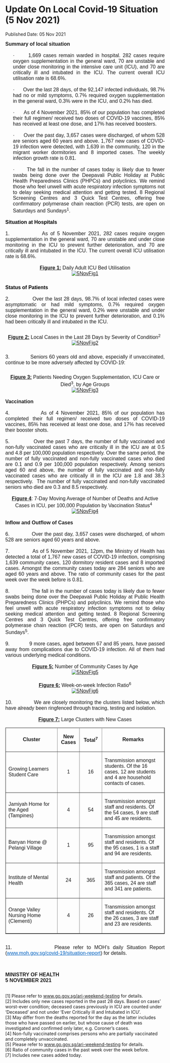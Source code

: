 <html>
    <meta http-equiv="Content-Type" content="text/html; charset=utf-8"/>
    <meta charset="utf-8"/>
    <title>Update On Local Covid-19 Situation (5 Nov 2021)</title>
    <body><h1>Update On Local Covid-19 Situation (5 Nov 2021)</h1>
    <p>Published Date: 05 Nov 2021</p> <p style="margin: 0cm; font-size: 10pt; font-family: Arial, sans-serif; text-align: justify;"><span style="font-family: Arial; font-size: 16px;"><strong>Summary of local situation</strong></span></p><p style="margin: 0cm; font-size: 10pt; font-family: Arial, sans-serif; text-align: justify;"><span style="font-size: 16px;"><span style="font-family: Arial;"><strong>&nbsp;</strong></span></span></p><p style="margin: 0cm 0cm 0cm 18pt; font-size: 10pt; font-family: Arial, sans-serif; text-align: justify;"><span style="font-size: 16px;"><span style="font-family: Arial;">·<span style="font-stretch: normal;">&nbsp;&nbsp;&nbsp;&nbsp;&nbsp; </span>1,669 cases remain warded in hospital. 282 cases require oxygen supplementation in the general ward, 70 are unstable and under close monitoring in the intensive care unit (ICU), and 70 are critically ill and intubated in the ICU. The current overall ICU utilisation rate is 68.6%.</span></span></p><p style="margin: 0cm 0cm 0cm 18pt; font-size: 10pt; font-family: Arial, sans-serif; text-align: justify;"><span style="font-size: 16px;"><span style="font-family: Arial;">&nbsp;</span></span></p><p style="margin: 0cm 0cm 0cm 18pt; font-size: 10pt; font-family: Arial, sans-serif; text-align: justify;"><span style="font-size: 16px;"><span style="font-family: Arial;">·<span style="font-stretch: normal;">&nbsp;&nbsp;&nbsp;&nbsp;&nbsp; </span>Over the last 28 days, of the 92,147 infected individuals, 98.7% had no or mild symptoms, 0.7% required oxygen supplementation in the general ward, 0.3% were in the ICU, and 0.2% has died.</span></span></p><p style="margin: 0cm 0cm 0cm 36pt; font-size: 11pt; font-family: Calibri, sans-serif;"><span style="font-size: 16px;"><span style="font-family: Arial;">&nbsp;</span></span></p><p style="margin: 0cm 0cm 0cm 18pt; font-size: 11pt; font-family: Calibri, sans-serif; text-align: justify;"><span style="font-size: 16px;"><span style="font-family: Arial;">·<span style="font-stretch: normal;">&nbsp;&nbsp;&nbsp;&nbsp;&nbsp; </span>As of 4 November 2021, 85% of our population has completed their full regimen/ received two doses of COVID-19 vaccines, 85% has received at least one dose, and 17% has received boosters.</span></span></p><p style="margin: 0cm; font-size: 10pt; font-family: Arial, sans-serif; text-align: justify;"><span style="font-size: 16px;"><span style="font-family: Arial;"><strong>&nbsp;</strong></span></span></p><p style="margin: 0cm 0cm 0cm 18pt; font-size: 11pt; font-family: Calibri, sans-serif; text-align: justify;"><span style="font-size: 16px;"><span style="font-family: Arial;">·<span style="font-stretch: normal;">&nbsp;&nbsp;&nbsp;&nbsp;&nbsp; </span>Over the past day, 3,657 cases were discharged, of whom 528 are seniors aged 60 years and above. 1,767 new cases of COVID-19 infection were detected, with 1,639 in the community, 120 in the migrant worker dormitories and 8 imported cases. The weekly infection growth rate is 0.81.</span></span></p><p style="margin: 0cm 0cm 0cm 36pt; font-size: 11pt; font-family: Calibri, sans-serif;"><span style="font-size: 16px;"><span style="font-family: Arial;">&nbsp;</span></span></p><p style="margin: 0cm 0cm 0cm 18pt; font-size: 11pt; font-family: Calibri, sans-serif; text-align: justify;"><span style="font-size: 16px;"><span style="font-family: Arial;">·<span style="font-stretch: normal;">&nbsp;&nbsp;&nbsp;&nbsp;&nbsp; </span>The fall in the number of cases today is likely due to fewer swabs being done over the Deepavali Public Holiday at Public Health Preparedness Clinics (PHPCs) and polyclinics. We remind those who feel unwell with acute respiratory infection symptoms not to delay seeking medical attention and getting tested. 8 Regional Screening Centres and 3 Quick Test Centres, offering free confirmatory polymerase chain reaction (PCR) tests, are open on Saturdays and Sundays<sup>1</sup>.<br><br></span></span></p><h2 style="color: rgb(46, 116, 181); margin: 0cm; font-size: 13pt; font-family: &quot;Calibri Light&quot;, sans-serif; font-weight: normal; text-align: justify;"><span style="font-size: 16px;"><span style="font-family: Arial;"><strong><span style="color: windowtext;">Situation at Hospitals</span></strong></span></span></h2><p style="margin: 0cm; font-size: 11pt; font-family: Calibri, sans-serif;"><span style="font-size: 16px;"><span style="font-family: Arial;">&nbsp;</span></span></p><p style="margin: 0cm; font-size: 11pt; font-family: Calibri, sans-serif; text-align: justify;"><span style="font-size: 16px;"><span style="font-family: Arial;">1.<span style="font-stretch: normal;">&nbsp;&nbsp;&nbsp;&nbsp;&nbsp;&nbsp;&nbsp;&nbsp;&nbsp;&nbsp;&nbsp;&nbsp; </span>As of 5 November 2021, 282 cases require oxygen supplementation in the general ward, 70 are unstable and under close monitoring in the ICU to prevent further deterioration, and 70 are critically ill and intubated in the ICU. The current overall ICU utilisation rate is 68.6%.</span></span></p><p style="margin: 0cm; font-size: 11pt; font-family: Calibri, sans-serif; text-align: justify;"><span style="font-size: 16px;"><span style="font-family: Arial;">&nbsp;</span></span></p><p align="center" style="margin: 0cm 0cm 6pt; font-size: 11pt; font-family: Calibri, sans-serif; text-align: center;"><span style="font-size: 16px;"><span style="font-family: Arial;"><strong><u>Figure 1:</u></strong> Daily Adult ICU Bed Utilisation<br><a href="/images/librariesprovider5/covid-19-chart-(pr)/5novfig1.png?sfvrsn=9a6c1fb9_0"><img src="/images/librariesprovider5/covid-19-chart-(pr)/5novfig1.png?sfvrsn=9a6c1fb9_0" data-displaymode="Original" alt="5NovFig1" title="5NovFig1" data-openoriginalimageonclick="true"></a></span></span></p><div><span style="font-family: Arial; font-size: 16px;"><br></span><h2 style="color: rgb(46, 116, 181); margin: 0cm; font-size: 13pt; font-family: &quot;Calibri Light&quot;, sans-serif; font-weight: normal; text-align: justify;"><span style="font-size: 16px;"><span style="font-family: Arial;"><strong><span style="color: windowtext;">Status of Patients</span></strong></span></span></h2><p style="margin: 0cm; font-size: 11pt; font-family: Calibri, sans-serif;"><span style="font-size: 16px;"><span style="font-family: Arial;">&nbsp;</span></span></p><p style="margin: 0cm; font-size: 11pt; font-family: Calibri, sans-serif; text-align: justify;"><span style="font-size: 16px;"><span style="font-family: Arial;">2.<span style="font-stretch: normal;">&nbsp;&nbsp;&nbsp;&nbsp;&nbsp;&nbsp;&nbsp;&nbsp;&nbsp;&nbsp;&nbsp;&nbsp; </span>Over the last 28 days, 98.7% of local infected cases were asymptomatic or had mild symptoms, 0.7% required oxygen supplementation in the general ward, 0.2% were unstable and under close monitoring in the ICU to prevent further deterioration, and 0.1% had been critically ill and intubated in the ICU.</span></span></p><p align="center" style="margin: 0cm; font-size: 11pt; font-family: Calibri, sans-serif; text-align: center;"><span style="font-size: 16px;"><span style="font-family: Arial;"><br></span></span></p><p align="center" style="margin: 6pt 0cm; font-size: 11pt; font-family: Calibri, sans-serif; text-align: center;"><span style="font-size: 16px;"><span style="font-family: Arial;"><strong><u>Figure 2:</u></strong> Local Cases in the Last 28 Days by Severity of Condition<sup>2</sup>&nbsp;<br><a href="/images/librariesprovider5/covid-19-chart-(pr)/5novfig2.png?sfvrsn=dd3f3671_0"><img src="/images/librariesprovider5/covid-19-chart-(pr)/5novfig2.png?sfvrsn=dd3f3671_0" data-displaymode="Original" alt="5NovFig2" title="5NovFig2" data-openoriginalimageonclick="true"></a></span></span></p><div><span style="font-family: Arial; font-size: 16px;"><br></span><p style="margin: 0cm; font-size: 11pt; font-family: Calibri, sans-serif; text-align: justify;"><span style="font-size: 16px;"><span style="font-family: Arial;">3.<span style="font-stretch: normal;">&nbsp;&nbsp;&nbsp;&nbsp;&nbsp;&nbsp;&nbsp;&nbsp;&nbsp;&nbsp;&nbsp;&nbsp; </span>Seniors 60 years old and above, especially if unvaccinated, continue to be more adversely affected by COVID-19:</span></span></p><p style="margin: 0cm 0cm 8pt; font-size: 11pt; font-family: Calibri, sans-serif;"><span style="font-size: 16px;"><span style="font-family: Arial;"><br></span></span></p><p align="center" style="margin: 6pt 0cm 0cm; font-size: 11pt; font-family: Calibri, sans-serif; text-align: center;"><span style="font-size: 16px;"><span style="font-family: Arial;"><strong><u>Figure 3:</u></strong> Patients Needing Oxygen Supplementation, ICU Care or Died<sup>3</sup>, by Age Groups<br><a href="/images/librariesprovider5/covid-19-chart-(pr)/5novfig3.png?sfvrsn=3dda2fe_0"><img src="/images/librariesprovider5/covid-19-chart-(pr)/5novfig3.png?sfvrsn=3dda2fe_0" data-displaymode="Original" alt="5NovFig3" title="5NovFig3" data-openoriginalimageonclick="true"></a></span></span></p><div><span style="font-family: Arial; font-size: 16px;"><br></span><p style="margin: 0cm; font-size: 11pt; font-family: Calibri, sans-serif; text-align: justify;"><span style="font-size: 16px;"><span style="font-family: Arial;"><strong>Vaccination</strong></span></span></p><p style="margin: 0cm; font-size: 11pt; font-family: Calibri, sans-serif;"><span style="font-size: 16px;"><span style="font-family: Arial;">&nbsp;</span></span></p><p style="margin: 0cm; font-size: 11pt; font-family: Calibri, sans-serif; text-align: justify;"><span style="font-size: 16px;"><span style="font-family: Arial;">4.<span style="font-stretch: normal;">&nbsp;&nbsp;&nbsp;&nbsp;&nbsp;&nbsp;&nbsp;&nbsp;&nbsp;&nbsp;&nbsp;&nbsp; </span>As of 4 November 2021, 85% of our population has completed their full regimen/ received two doses of COVID-19 vaccines, 85% has received at least one dose, and 17% has received their booster shots.</span></span></p><p style="margin: 0cm; font-size: 11pt; font-family: Calibri, sans-serif; text-align: justify;"><span style="font-size: 16px;"><span style="font-family: Arial;">&nbsp;</span></span></p><p style="margin: 0cm; font-size: 11pt; font-family: Calibri, sans-serif; text-align: justify;"><span style="font-size: 16px;"><span style="font-family: Arial;">5.<span style="font-stretch: normal;">&nbsp;&nbsp;&nbsp;&nbsp;&nbsp;&nbsp;&nbsp;&nbsp;&nbsp;&nbsp;&nbsp;&nbsp; </span>Over the past 7 days, the number of fully vaccinated and non-fully vaccinated cases who are critically ill in the ICU are at 0.5 and 4.8 per 100,000 population respectively. Over the same period, the number of fully vaccinated and non-fully vaccinated cases who died are 0.1 and 0.9 per 100,000 population respectively. Among seniors aged 60 and above, the number of fully vaccinated and non-fully vaccinated cases who are critically ill in the ICU are 1.8 and 38.3 respectively.&nbsp; The number of fully vaccinated and non-fully vaccinated seniors who died are 0.3 and 8.5 respectively.</span></span></p><p align="center" style="margin: 0cm; font-size: 11pt; font-family: Calibri, sans-serif; text-align: center;"><span style="font-size: 16px;"><span style="font-family: Arial;">&nbsp;</span></span></p><p align="center" style="margin: 0cm; font-size: 11pt; font-family: Calibri, sans-serif; text-align: center;"><span style="font-size: 16px;"><span style="font-family: Arial;"><strong><u>Figure 4</u></strong>: 7-Day Moving Average of Number of Deaths and Active Cases in ICU, per 100,000 Population by Vaccination Status<sup>4&nbsp;</sup>&nbsp;<br><a href="/images/librariesprovider5/covid-19-chart-(pr)/5novfig4.png?sfvrsn=a1b8994e_0"><img src="/images/librariesprovider5/covid-19-chart-(pr)/5novfig4.png?sfvrsn=a1b8994e_0" data-displaymode="Original" alt="5NovFig4" title="5NovFig4" data-openoriginalimageonclick="true"></a></span></span></p><div><span style="font-family: Arial; font-size: 16px;"><br></span><p style="margin: 0cm; font-size: 11pt; font-family: Calibri, sans-serif; text-align: justify;"><span style="font-size: 16px;"><span style="font-family: Arial;"><strong>Inflow and Outflow of Cases</strong></span></span></p><p style="margin: 0cm; font-size: 11pt; font-family: Calibri, sans-serif; text-align: justify;"><span style="font-size: 16px;"><span style="font-family: Arial;">&nbsp;</span></span></p><p style="margin: 0cm; font-size: 11pt; font-family: Calibri, sans-serif; text-align: justify;"><span style="font-size: 16px;"><span style="font-family: Arial;">6.<span style="font-stretch: normal;">&nbsp;&nbsp;&nbsp;&nbsp;&nbsp;&nbsp;&nbsp;&nbsp;&nbsp;&nbsp;&nbsp;&nbsp; </span>Over the past day, 3,657 cases were discharged, of whom 528 are seniors aged 60 years and above.</span></span></p><p style="margin: 0cm; font-size: 11pt; font-family: Calibri, sans-serif; text-align: justify;"><span style="font-size: 16px;"><span style="font-family: Arial;">&nbsp;</span></span></p><p style="margin: 0cm; font-size: 11pt; font-family: Calibri, sans-serif; text-align: justify;"><span style="font-size: 16px;"><span style="font-family: Arial;">7.<span style="font-stretch: normal;">&nbsp;&nbsp;&nbsp;&nbsp;&nbsp;&nbsp;&nbsp;&nbsp;&nbsp;&nbsp;&nbsp;&nbsp; </span>As of 5 November 2021, 12pm, the Ministry of Health has detected a total of 1,767 new cases of COVID-19 infection, comprising 1,639 community cases, 120 dormitory resident cases and 8 imported cases. Amongst the community cases today are 284 seniors who are aged 60 years and above. The ratio of community cases for the past week over the week before is 0.81.</span></span></p><p style="margin: 0cm 0cm 0cm 36pt; font-size: 11pt; font-family: Calibri, sans-serif;"><span style="font-size: 16px;"><span style="font-family: Arial;">&nbsp;</span></span></p><p style="margin: 0cm; font-size: 11pt; font-family: Calibri, sans-serif; text-align: justify;"><span style="font-size: 16px;"><span style="font-family: Arial;">8.<span style="font-stretch: normal;">&nbsp;&nbsp;&nbsp;&nbsp;&nbsp;&nbsp;&nbsp;&nbsp;&nbsp;&nbsp;&nbsp;&nbsp; </span>The fall in the number of cases today is likely due to fewer swabs being done over the Deepavali Public Holiday at Public Health Preparedness Clinics (PHPCs) and polyclinics. We remind those who feel unwell with acute respiratory infection symptoms not to delay seeking medical attention and getting tested. 8 Regional Screening Centres and 3 Quick Test Centres, offering free confirmatory polymerase chain reaction (PCR) tests, are open on Saturdays and Sundays<sup>5</sup>.</span></span></p><p style="margin: 0cm 0cm 0cm 36pt; font-size: 11pt; font-family: Calibri, sans-serif;"><span style="font-size: 16px;"><span style="font-family: Arial;">&nbsp;</span></span></p><p style="margin: 0cm; font-size: 11pt; font-family: Calibri, sans-serif; text-align: justify;"><span style="font-size: 16px;"><span style="font-family: Arial;">9.<span style="font-stretch: normal;">&nbsp;&nbsp;&nbsp;&nbsp;&nbsp;&nbsp;&nbsp;&nbsp;&nbsp;&nbsp;&nbsp;&nbsp; </span>9 more cases, aged between 67 and 85 years, have passed away from complications due to COVID-19 infection. All of them had various underlying medical conditions.</span></span></p><p style="margin: 0cm; font-size: 11pt; font-family: Calibri, sans-serif; text-align: justify;"><span style="font-size: 16px;"><span style="font-family: Arial;">&nbsp;</span></span></p><p align="center" style="margin: 0cm; font-size: 11pt; font-family: Calibri, sans-serif; text-align: center;"><span style="font-size: 16px;"><span style="font-family: Arial;"><strong><u>Figure 5:</u></strong> Number of Community Cases by Age<br><a href="/images/librariesprovider5/covid-19-chart-(pr)/5novfig5.png?sfvrsn=466a125b_0"><img src="/images/librariesprovider5/covid-19-chart-(pr)/5novfig5.png?sfvrsn=466a125b_0" data-displaymode="Original" alt="5NovFig5" title="5NovFig5" data-openoriginalimageonclick="true"></a></span></span></p><div><span style="font-family: Arial; font-size: 16px;"><br></span><p align="center" style="margin: 0cm; font-size: 11pt; font-family: Calibri, sans-serif; text-align: center;"><span style="font-size: 16px;"><span style="font-family: Arial;"><strong><u>Figure 6:</u></strong> Week-on-week Infection Ratio<sup>6</sup><br><a href="/images/librariesprovider5/covid-19-chart-(pr)/5novfig6.png?sfvrsn=96666fa1_0"><img src="/images/librariesprovider5/covid-19-chart-(pr)/5novfig6.png?sfvrsn=96666fa1_0" data-displaymode="Original" alt="5NovFig6" title="5NovFig6" data-openoriginalimageonclick="true"></a></span></span></p><div><span style="font-family: Arial; font-size: 16px;"><br></span><p style="margin: 0cm; font-size: 11pt; font-family: Calibri, sans-serif; text-align: justify;"><span style="font-size: 16px;"><span style="font-family: Arial;">10.<span style="font-stretch: normal;">&nbsp;&nbsp;&nbsp;&nbsp;&nbsp;&nbsp;&nbsp;&nbsp;&nbsp;&nbsp;&nbsp;&nbsp; </span>We are closely monitoring the clusters listed below, which have already been ringfenced through tracing, testing and isolation.</span></span></p><p align="center" style="margin: 0cm; font-size: 11pt; font-family: Calibri, sans-serif; text-align: center;"><span style="font-size: 16px;"><span style="font-family: Arial;"><br></span></span></p><p align="center" style="margin: 0cm 0cm 6pt; font-size: 11pt; font-family: Calibri, sans-serif; text-align: center;"><span style="font-size: 16px;"><span style="font-family: Arial;"><strong><u>Figure 7:</u></strong> Large Clusters with New Cases<br></span></span></p><table border="1" cellspacing="0" cellpadding="0" width="606"><thead><tr><td width="215"><p align="center"><span style="font-family: Arial; font-size: 16px;"><strong>Cluster</strong></span></p></td><td width="60"><p align="center"><span style="font-family: Arial; font-size: 16px;"><strong>New Cases</strong></span></p></td><td width="63"><p align="center"><span style="font-family: Arial; font-size: 16px;"><strong>Total<sup>7</sup></strong></span></p></td><td width="268"><p align="center"><span style="font-family: Arial; font-size: 16px;"><strong>Remarks</strong></span></p></td></tr></thead><tbody><tr><td width="215"><p><span style="font-family: Arial; font-size: 16px;">Growing Learners Student Care</span></p></td><td width="60"><p align="center"><span style="font-family: Arial; font-size: 16px;">1</span></p></td><td width="63"><p align="center"><span style="font-family: Arial; font-size: 16px;">16</span></p></td><td width="268"><p><span style="font-family: Arial; font-size: 16px;">Transmission amongst students. Of the 16 cases, 12 are students and 4 are household contacts of cases.</span></p></td></tr><tr><td width="215"><p><span style="font-family: Arial; font-size: 16px;">Jamiyah Home for the Aged (Tampines)</span></p></td><td width="60"><p align="center"><span style="font-family: Arial; font-size: 16px;">4</span></p></td><td width="63"><p align="center"><span style="font-family: Arial; font-size: 16px;">54</span></p></td><td width="268"><p><span style="font-family: Arial; font-size: 16px;">Transmission amongst staff and residents. Of the 54 cases, 9 are staff and 45 are residents.</span></p></td></tr><tr><td width="215"><p><span style="font-family: Arial; font-size: 16px;">Banyan Home @ Pelangi Village</span></p></td><td width="60"><p align="center"><span style="font-family: Arial; font-size: 16px;">1</span></p></td><td width="63"><p align="center"><span style="font-family: Arial; font-size: 16px;">95</span></p></td><td width="268"><p><span style="font-family: Arial; font-size: 16px;">Transmission amongst staff and residents. Of the 95 cases, 1 is a staff and 94 are residents.</span></p></td></tr><tr><td width="215"><p><span style="font-family: Arial; font-size: 16px;">Institute of Mental Health</span></p></td><td width="60"><p align="center"><span style="font-family: Arial; font-size: 16px;">24</span></p></td><td width="63"><p align="center"><span style="font-family: Arial; font-size: 16px;">365</span></p></td><td width="268"><p><span style="font-family: Arial; font-size: 16px;">Transmission amongst staff and patients. Of the 365 cases, 24 are staff and 341 are patients.</span></p></td></tr><tr><td width="215"><p><span style="font-family: Arial; font-size: 16px;">Orange Valley Nursing Home (Clementi)</span></p></td><td width="60"><p align="center"><span style="font-family: Arial; font-size: 16px;">4</span></p></td><td width="63"><p align="center"><span style="font-family: Arial; font-size: 16px;">26</span></p></td><td width="268"><p><span style="font-family: Arial; font-size: 16px;">Transmission amongst staff and residents. Of the 26 cases, 3 are staff and 23 are residents.</span></p></td></tr></tbody></table><div><span style="font-family: Arial; font-size: 16px;"><br></span><p style="margin: 0cm; font-size: 11pt; font-family: Calibri, sans-serif; text-align: justify;"><span style="font-size: 16px;"><span style="font-family: Arial;">11.<span style="font-stretch: normal;">&nbsp;&nbsp;&nbsp;&nbsp;&nbsp;&nbsp;&nbsp;&nbsp;&nbsp;&nbsp;&nbsp;&nbsp; </span>Please refer to MOH’s daily Situation Report (<a href="https://covidsitrep.moh.gov.sg/" style="color: rgb(5, 99, 193);" title="" class="" target="">www.moh.gov.sg/covid-19/situation-report</a>) for details.</span></span></p><p style="margin: 0cm; font-size: 11pt; font-family: Calibri, sans-serif; text-align: justify;"><span style="font-size: 16px;"><span style="font-family: Arial;">&nbsp;</span></span></p><p style="margin: 0cm; font-size: 11pt; font-family: Calibri, sans-serif;"><span style="font-size: 16px;"><span style="font-family: Arial;"><br></span></span></p><div></div><p><span style="font-family: Arial; font-size: 16px;"><strong>MINISTRY OF HEALTH<br></strong><strong>5 NOVEMBER 2021</strong></span></p><p style="margin: 0cm; font-size: 11pt; font-family: Calibri, sans-serif;"><span style="font-family: Arial;"><span style="font-size: 14px;"><div></div><br>[1] Please refer to&nbsp;<a href="http://www.go.gov.sg/ari-weekend-testing">www.go.gov.sg/ari-weekend-testing</a>&nbsp;for details.<br>[2] Includes only new cases reported in the past 28 days. Based on cases’ worst-ever condition; deceased cases previously in ICU are counted under ‘Deceased’ and not under ‘Ever Critically ill and Intubated in ICU’.<br>[3] May differ from the deaths reported for the day as the latter includes those who have passed on earlier, but whose cause of death was investigated and confirmed only later, e.g. Coroner’s cases.<br>[4]&nbsp;Non-fully vaccinated comprises persons who are partially vaccinated and completely unvaccinated.<br>[5]&nbsp;Please refer to&nbsp;<a href="https://www.moh.gov.sg/covid-19/rsc/expanded-venues-for-covid-19-testing-for-symptomatic-individuals" title="" target="">www.go.gov.sg/ari-weekend-testing</a>&nbsp;for details.<br>[6]&nbsp;Ratio of community cases in the past week over the week before.<br>[7] Includes new cases added today.</span></span></p></div></div></div></div></div></div></div></body>
</html>